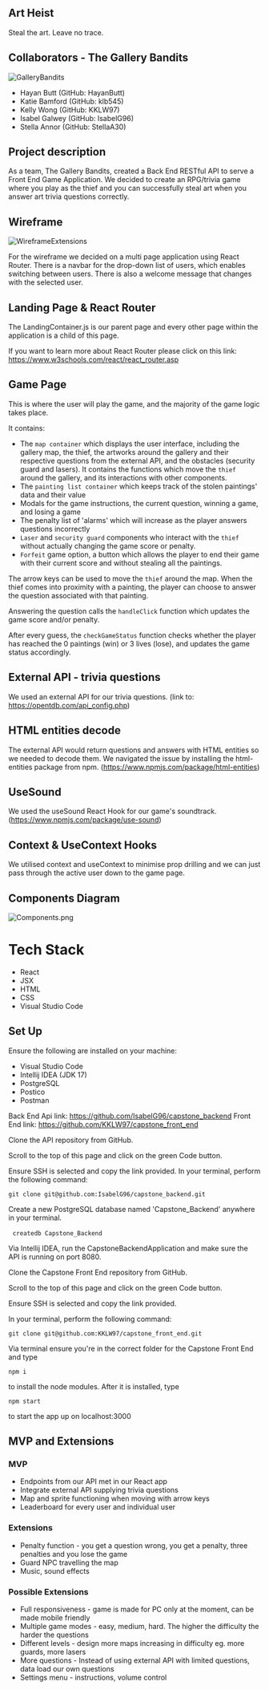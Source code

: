 ## Art Heist 
Steal the art. Leave no trace.

## Collaborators - The Gallery Bandits

![GalleryBandits](https://github.com/KKLW97/capstone_front_end/blob/main/The%20Gallery%20Bandits.png)
<ul>
    <li>Hayan Butt (GitHub: HayanButt) </li>
    <li>Katie Bamford (GitHub: klb545)</li>
    <li>Kelly Wong (GitHub: KKLW97)</li>
    <li>Isabel Galwey (GitHub: IsabelG96)</li>
    <li>Stella Annor (GitHub: StellaA30) </li>
</ul>

## Project description

As a team, The Gallery Bandits, created a Back End RESTful API to serve a Front End Game Application. We decided to create an RPG/trivia game where you play as the thief and you can successfully steal art when you answer art trivia questions correctly.

## Wireframe

![WireframeExtensions](https://github.com/KKLW97/capstone_front_end/blob/main/src/assets/Wireframe.png?raw=true)

For the wireframe we decided on a multi page application using React Router. There is a navbar for the drop-down list of users, which enables switching between users. There is also a welcome message that changes with the selected user.  </li>

## Landing Page & React Router

The LandingContainer.js is our parent page and every other page within the application is a child of this page.

If you want to learn more about React Router please click on this link: https://www.w3schools.com/react/react_router.asp

## Game Page

This is where the user will play the game, and the majority of the game logic takes place. 

It contains: 

* The `map container` which displays the user interface, including the gallery map, the thief, the artworks around the gallery and their respective questions from the external API, and the obstacles (security guard and lasers). It contains the functions which move the `thief` around the gallery, and its interactions with other components.
* The `painting list container` which keeps track of the stolen paintings' data and their value 
* Modals for the game instructions, the current question, winning a game, and losing a game
* The penalty list of 'alarms' which will increase as the player answers questions incorrectly
* `Laser` and `security guard` components who interact with the `thief` without actually changing the game score or penalty.
* `Forfeit` game option, a button which allows the player to end their game with their current score and without stealing all the paintings.


The arrow keys can be used to move the `thief` around the map. When the thief comes into proximity with a painting, the player can choose to answer the question associated with that painting.

Answering the question calls the `handleClick` function which updates the game score and/or penalty. 

After every guess, the `checkGameStatus` function checks whether the player has reached the 0 paintings (win) or 3 lives (lose), and updates the game status accordingly. 


## External API - trivia questions

We used an external API for our trivia questions. (link to: https://opentdb.com/api_config.php) 

## HTML entities decode

The external API would return questions and answers with HTML entities so we needed to decode them. We navigated the issue by installing the html-entities package from npm. (https://www.npmjs.com/package/html-entities)

## UseSound

We used the useSound React Hook for our game's soundtrack. (https://www.npmjs.com/package/use-sound)

## Context & UseContext Hooks

We utilised context and useContext to minimise prop drilling and we can just pass through the active user down to the game page.

## Components Diagram

![Components.png](https://github.com/KKLW97/capstone_front_end/blob/main/src/Component.png)

 

# Tech Stack
<ul>
    <li>React</li>
    <li>JSX</li>
    <li>HTML</li>
    <li>CSS</li>
    <li>Visual Studio Code</li>
</ul>

## Set Up 

Ensure the following are installed on your machine:
<ul>
<li>Visual Studio Code</li>
<li>Intellij IDEA (JDK 17)</li>
<li>PostgreSQL</li>
<li>Postico</li>
<li>Postman</li>
</ul>

Back End Api link: https://github.com/IsabelG96/capstone_backend
Front End link: https://github.com/KKLW97/capstone_front_end


Clone the API repository from GitHub. 

Scroll to the top of this page and click on the green Code button. 

Ensure SSH is selected and copy the link provided. In your terminal, perform the following command:
  <pre><code>git clone git@github.com:IsabelG96/capstone_backend.git</code></pre> </li>

Create a new PostgreSQL database named 'Capstone_Backend' anywhere in your terminal.
  <pre> <code>createdb Capstone_Backend </code></pre>

Via Intellij IDEA, run the CapstoneBackendApplication and make sure the API is running on port 8080.

Clone the Capstone Front End repository from GitHub. 

Scroll to the top of this page and click on the green Code button. 

Ensure SSH is selected and copy the link provided. 

In your terminal, perform the following command:
  <pre><code>git clone git@github.com:KKLW97/capstone_front_end.git</code></pre> 

Via terminal ensure you're in the correct folder for the Capstone Front End and type 
<pre><code>npm i</code></pre>
to install the node modules. After it is installed, type 
<pre><code>npm start</code></pre>
to start the app up on localhost:3000

## MVP and Extensions
### MVP
* Endpoints from our API met in our React app
* Integrate external API supplying trivia questions
* Map and sprite functioning when moving with arrow keys
* Leaderboard for every user and individual user

### Extensions
* Penalty function - you get a question wrong, you get a penalty, three penalties and you lose the game
* Guard NPC travelling the map
* Music, sound effects

### Possible Extensions
* Full responsiveness - game is made for PC only at the moment, can be made mobile friendly
* Multiple game modes - easy, medium, hard. The higher the difficulty the harder the questions
* Different levels - design more maps increasing in difficulty eg. more guards, more lasers
* More questions - Instead of using external API with limited questions, data load our own questions
* Settings menu - instructions, volume control

